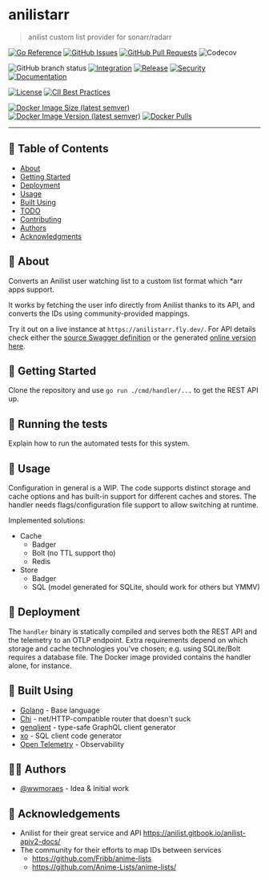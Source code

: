 # anilistarr

> anilist custom list provider for sonarr/radarr

[![Go Reference](https://pkg.go.dev/badge/github.com/wwmoraes/anilistarr.svg)](https://pkg.go.dev/github.com/wwmoraes/anilistarr)
[![GitHub Issues](https://img.shields.io/github/issues/wwmoraes/anilistarr.svg)](https://github.com/wwmoraes/anilistarr/issues)
[![GitHub Pull Requests](https://img.shields.io/github/issues-pr/wwmoraes/anilistarr.svg)](https://github.com/wwmoraes/anilistarr/pulls)
![Codecov](https://img.shields.io/codecov/c/github/wwmoraes/anilistarr)

![GitHub branch status](https://img.shields.io/github/checks-status/wwmoraes/anilistarr/master)
[![Integration](https://github.com/wwmoraes/anilistarr/actions/workflows/integration.yml/badge.svg)](https://github.com/wwmoraes/anilistarr/actions/workflows/integration.yml)
[![Release](https://github.com/wwmoraes/anilistarr/actions/workflows/release.yml/badge.svg)](https://github.com/wwmoraes/anilistarr/actions/workflows/release.yml)
[![Security](https://github.com/wwmoraes/anilistarr/actions/workflows/security.yml/badge.svg)](https://github.com/wwmoraes/anilistarr/actions/workflows/security.yml)
[![Documentation](https://github.com/wwmoraes/anilistarr/actions/workflows/documentation.yml/badge.svg)](https://github.com/wwmoraes/anilistarr/actions/workflows/documentation.yml)

[![License](https://img.shields.io/badge/license-MIT-blue.svg)](/LICENSE)
[![CII Best Practices](https://bestpractices.coreinfrastructure.org/projects/7718/badge)](https://bestpractices.coreinfrastructure.org/projects/7718)

[![Docker Image Size (latest semver)](https://img.shields.io/docker/image-size/wwmoraes/anilistarr)](https://hub.docker.com/r/wwmoraes/anilistarr)
[![Docker Image Version (latest semver)](https://img.shields.io/docker/v/wwmoraes/anilistarr?label=image%20version)](https://hub.docker.com/r/wwmoraes/anilistarr)
[![Docker Pulls](https://img.shields.io/docker/pulls/wwmoraes/anilistarr)](https://hub.docker.com/r/wwmoraes/anilistarr)

---

## 📝 Table of Contents

- [About](#-about)
- [Getting Started](#-getting-started)
- [Deployment](#-deployment)
- [Usage](#-usage)
- [Built Using](#-built-using)
- [TODO](./TODO.md)
- [Contributing](./CONTRIBUTING.md)
- [Authors](#-authors)
- [Acknowledgments](#-acknowledgements)

## 🧐 About

Converts an Anilist user watching list to a custom list format which *arr apps support.

It works by fetching the user info directly from Anilist thanks to its API, and
converts the IDs using community-provided mappings.

Try it out on a live instance at `https://anilistarr.fly.dev/`. For API details
check either the [source Swagger definition](./swagger.yaml) or the generated
[online version here][swagger-ui].

[swagger-ui]: https://editor-next.swagger.io/?url=https%3A%2F%2Fraw.githubusercontent.com%2Fwwmoraes%2Fanilistarr%2Fmaster%2Fswagger.yaml

## 🏁 Getting Started

Clone the repository and use `go run ./cmd/handler/...` to get the REST API up.

## 🔧 Running the tests

Explain how to run the automated tests for this system.

## 🎈 Usage

Configuration in general is a WIP. The code supports distinct storage and cache
options and has built-in support for different caches and stores. The handler
needs flags/configuration file support to allow switching at runtime.

Implemented solutions:

- Cache
  - Badger
  - Bolt (no TTL support tho)
  - Redis
- Store
  - Badger
  - SQL (model generated for SQLite, should work for others but YMMV)

## 🚀 Deployment

The `handler` binary is statically compiled and serves both the REST API and the
telemetry to an OTLP endpoint. Extra requirements depend on which storage and
cache technologies you've chosen; e.g. using SQLite/Bolt requires a database
file. The Docker image provided contains the handler alone, for instance.

## 🔧 Built Using

- [Golang](https://go.dev) - Base language
- [Chi](https://go-chi.io) - net/HTTP-compatible router that doesn't suck
- [genqlient](https://github.com/Khan/genqlient) - type-safe GraphQL client generator
- [xo](https://github.com/xo/xo) - SQL client code generator
- [Open Telemetry](https://opentelemetry.io) - Observability

## 🧑‍💻 Authors

- [@wwmoraes](https://github.com/wwmoraes) - Idea & Initial work

## 🎉 Acknowledgements

- Anilist for their great service and API <https://anilist.gitbook.io/anilist-apiv2-docs/>
- The community for their efforts to map IDs between services
  - <https://github.com/Fribb/anime-lists>
  - <https://github.com/Anime-Lists/anime-lists/>
